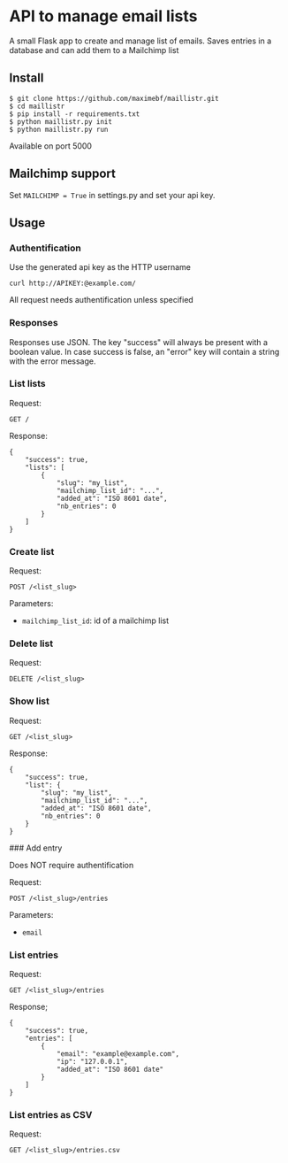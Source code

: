 # API to manage email lists

A small Flask app to create and manage list of emails.
Saves entries in a database and can add them to a Mailchimp list

## Install

    $ git clone https://github.com/maximebf/maillistr.git
    $ cd maillistr
    $ pip install -r requirements.txt
    $ python maillistr.py init
    $ python maillistr.py run

Available on port 5000

## Mailchimp support

Set `MAILCHIMP = True` in settings.py and set your api key.

## Usage

### Authentification

Use the generated api key as the HTTP username

    curl http://APIKEY:@example.com/

All request needs authentification unless specified

### Responses

Responses use JSON. The key "success" will always be present with a boolean value.
In case success is false, an "error" key will contain a string with the error message.

### List lists

Request:

    GET /

Response:

    {
        "success": true,
        "lists": [
            {
                "slug": "my_list",
                "mailchimp_list_id": "...",
                "added_at": "ISO 8601 date",
                "nb_entries": 0
            }
        ]
    }

### Create list

Request:

    POST /<list_slug>

Parameters:

 - `mailchimp_list_id`: id of a mailchimp list

### Delete list

Request:
    
    DELETE /<list_slug>

### Show list

Request:

    GET /<list_slug>

Response:

    {
        "success": true,
        "list": {
            "slug": "my_list",
            "mailchimp_list_id": "...",
            "added_at": "ISO 8601 date",
            "nb_entries": 0
        }
    }

### Add entry

Does NOT require authentification

Request:

    POST /<list_slug>/entries

Parameters:

 - `email`

### List entries

Request:

    GET /<list_slug>/entries

Response;

    {
        "success": true,
        "entries": [
            {
                "email": "example@example.com",
                "ip": "127.0.0.1",
                "added_at": "ISO 8601 date"
            }
        ]
    }

### List entries as CSV

Request:

    GET /<list_slug>/entries.csv